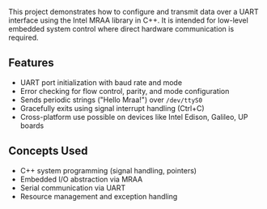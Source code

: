 This project demonstrates how to configure and transmit data over a UART interface using the Intel MRAA library in C++. It is intended for low-level embedded system control where direct hardware communication is required.

## Features

- UART port initialization with baud rate and mode
- Error checking for flow control, parity, and mode configuration
- Sends periodic strings ("Hello Mraa!") over `/dev/ttyS0`
- Gracefully exits using signal interrupt handling (Ctrl+C)
- Cross-platform use possible on devices like Intel Edison, Galileo, UP boards

## Concepts Used

- C++ system programming (signal handling, pointers)
- Embedded I/O abstraction via MRAA
- Serial communication via UART
- Resource management and exception handling

